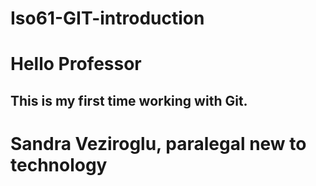 # Iso61-GIT-introduction
# Hello Professor 
## This is my first time working with Git.
# Sandra Veziroglu, paralegal new to technology
